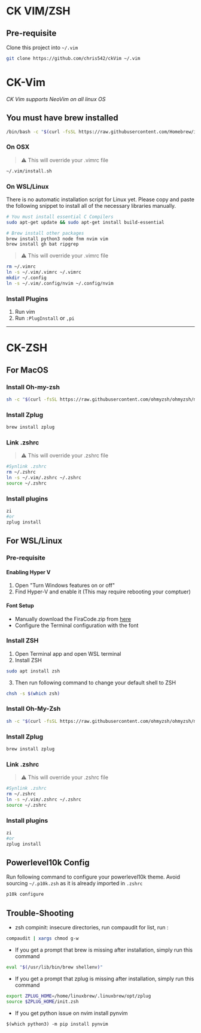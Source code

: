 # CK VIM/ZSH

## Pre-requisite

Clone this project into `~/.vim`

```bash
git clone https://github.com/chris542/ckVim ~/.vim
```

# CK-Vim

_CK Vim supports NeoVim on all linux OS_

## You must have brew installed

```bash
/bin/bash -c "$(curl -fsSL https://raw.githubusercontent.com/Homebrew/install/HEAD/install.sh)"
```

### On OSX

> :warning: This will override your .vimrc file

```bash
~/.vim/install.sh
```

### On WSL/Linux

There is no automatic installation script for Linux yet. Please copy and paste the following snippet to install all of the necessary libraries manually.

```bash
# You must install essential C Compilers
sudo apt-get update && sudo apt-get install build-essential

# Brew install other packages
brew install python3 node fnm nvim vim
brew install gh bat ripgrep
```

> :warning: This will override your .vimrc file

```bash
rm ~/.vimrc
ln -s ~/.vim/.vimrc ~/.vimrc
mkdir ~/.config
ln -s ~/.vim/.config/nvim ~/.config/nvim
```

### Install Plugins

1. Run vim
2. Run `:PlugInstall` or `,pi`

---

# CK-ZSH

## For MacOS

### Install Oh-my-zsh

```bash
sh -c "$(curl -fsSL https://raw.githubusercontent.com/ohmyzsh/ohmyzsh/master/tools/install.sh)"
```

### Install Zplug

```bash
brew install zplug
```

### Link .zshrc

> :warning: This will override your .zshrc file

```bash
#Synlink .zshrc
rm ~/.zshrc
ln -s ~/.vim/.zshrc ~/.zshrc
source ~/.zshrc
```

### Install plugins

```bash
zi
#or
zplug install
```

## For WSL/Linux

### Pre-requisite

#### Enabling Hyper V

1. Open "Turn Windows features on or off"
2. Find Hyper-V and enable it (This may require rebooting your comptuer)

#### Font Setup

- Manually download the FiraCode.zip from [here](https://github.com/ryanoasis/nerd-fonts/releases)
- Configure the Terminal configuration with the font

### Install ZSH

1. Open Terminal app and open WSL terminal
2. Install ZSH

```bash
sudo apt install zsh
```

3. Then run following command to change your default shell to ZSH

```bash
chsh -s $(which zsh)
```

### Install Oh-My-Zsh

```bash
sh -c "$(curl -fsSL https://raw.githubusercontent.com/ohmyzsh/ohmyzsh/master/tools/install.sh)"
```

### Install Zplug

```bash
brew install zplug
```

### Link .zshrc

> :warning: This will override your .zshrc file

```bash
#Synlink .zshrc
rm ~/.zshrc
ln -s ~/.vim/.zshrc ~/.zshrc
source ~/.zshrc
```

### Install plugins

```bash
zi
#or
zplug install
```

## Powerlevel10k Config

Run following command to configure your powerlevel10k theme.
Avoid sourcing `~/.p10k.zsh` as it is already imported in `.zshrc`

```bash
p10k configure
```

## Trouble-Shooting

- zsh compinit: insecure directories, run compaudit for list, run :

```bash
compaudit | xargs chmod g-w
```

- If you get a prompt that brew is missing after installation, simply run this command

```bash
eval "$(/usr/lib/bin/brew shellenv)"
```

- If you get a prompt that zplug is missing after installation, simply run this command

```bash
export ZPLUG_HOME=/home/linuxbrew/.linuxbrew/opt/zplug
source $ZPLUG_HOME/init.zsh
```

- If you get python issue on nvim install pynvim

```
$(which python3) -m pip install pynvim
```
